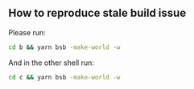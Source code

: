 ## How to reproduce stale build issue

Please run:
```bash
cd b && yarn bsb -make-world -w
```

And in the other shell run:
```bash
cd c && yarn bsb -make-world -w
```
